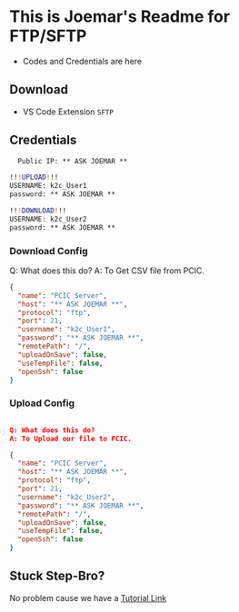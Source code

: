 # This is Joemar's Readme for FTP/SFTP

- Codes and Credentials are here

## Download

- VS Code Extension ```SFTP```

## Credentials

```cmd
  Public IP: ** ASK JOEMAR **
```

```cmd
!!!UPLOAD!!!
USERNAME: k2c_User1
password: ** ASK JOEMAR **
```

```cmd
!!!DOWNLOAD!!!
USERNAME: k2c_User2
password: ** ASK JOEMAR **
```

### Download Config

Q: What does this do?
A: To Get CSV file from PCIC.

```json
{
  "name": "PCIC Server",
  "host": "** ASK JOEMAR **",
  "protocol": "ftp",
  "port": 21,
  "username": "k2c_User1",
  "password": "** ASK JOEMAR **",
  "remotePath": "/",
  "uploadOnSave": false,
  "useTempFile": false,
  "openSsh": false
}
```

### Upload Config

```json

Q: What does this do?
A: To Upload our file to PCIC.

{
  "name": "PCIC Server",
  "host": "** ASK JOEMAR **",
  "protocol": "ftp",
  "port": 21,
  "username": "k2c_User2",
  "password": "** ASK JOEMAR **",
  "remotePath": "/",
  "uploadOnSave": false,
  "useTempFile": false,
  "openSsh": false
}
```

## Stuck Step-Bro?

No problem cause we have a [Tutorial Link](https://www.youtube.com/watch?v=_OmkzZ2alko)
